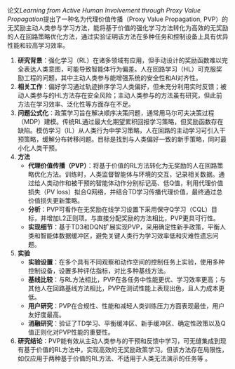 论文*Learning from Active Human Involvement through Proxy Value Propagation*提出了一种名为代理价值传播（Proxy Value Propagation, PVP）的无奖励主动人类参与学习方法，能将基于价值的强化学习方法转化为高效的无奖励的人在回路策略优化方法，通过实验证明该方法在多种任务和控制设备上具有优异性能和较高学习效率。
1. **研究背景**：强化学习（RL）在诸多领域有应用，但手动设计的奖励函数难以完全表达人类意图，可能导致智能体行为偏差。人在回路学习（HL）可克服奖励工程的问题，其中主动人类参与能增强系统的安全性和AI对齐性。
2. **相关工作**：偏好学习通过轨迹排序学习人类偏好，但未充分利用实时反馈；被动人类参与的HL方法存在安全风险；主动人类参与的方法虽有研究，但此前方法在学习效率、泛化性等方面存在不足。
3. **问题公式化**：政策学习旨在解决顺序决策问题，通常用马尔可夫决策过程（MDP）建模。传统RL通过最大化期望累积回报学习策略，但奖励函数存在缺陷。模仿学习（IL）从人类行为中学习策略，人在回路的主动学习可引入干预策略，缓解分布转移问题。目标是找到与人类偏好一致的新手策略，同时最小化人类干预。
4. **方法**
    - **代理价值传播（PVP）**：将基于价值的RL方法转化为无奖励的人在回路策略优化方法。训练时，人类监督智能体与环境的交互，记录相关数据。通过给人类动作和被干预的智能体动作分别标记高、低Q值，利用代理价值损失（PV loss）拟合Q网络，并结合TD学习传播代理价值，最终通过总价值损失更新策略。
    - **分析**：PVP可看作在无奖励在线学习设置下采用保守Q学习（CQL）目标，并增加L2正则项。与直接分配奖励的方法相比，PVP更具可行性。
    - **实现细节**：基于TD3和DQN扩展实现PVP，采用确定性新手政策，平衡人类和智能体数据缓冲区，避免关键人类行为学习效率低和灾难性遗忘问题。
5. **实验**
    - **实验设置**：在多个具有不同观察和动作空间的控制任务上实验，使用多种控制设备，设置多种评估指标，对比多种基线方法。
    - **基线比较**：与RL方法相比，PVP在各任务中性能更优、学习效率更高；与其他人在回路基线方法相比，PVP在测试性能上表现出色，且人力成本更低。
    - **用户研究**：PVP在合规性、性能和减轻人类训练压力方面表现最佳，用户友好度最高。
    - **消融研究**：验证了TD学习、平衡缓冲区、新手缓冲区、确定性政策以及Q值正则化对PVP性能的重要性。
6. **研究结论**：PVP能有效从主动人类参与的干预和反馈中学习，可无缝集成到现有基于价值的RL方法中，实现高效的无奖励政策学习。但该方法存在局限性，如仅应用于两种基于价值的RL方法、不适用于人类无法演示的任务等 。 
